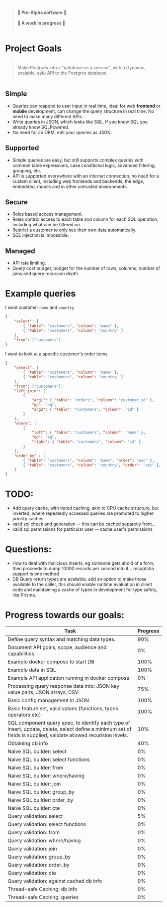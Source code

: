 > <br>
> <b> 🚨 Pre-Alpha software 🚨 
> <br>
> <br> 🚧 A work in progress 🚧</b>
> <br>
> <br>

# Project Goals
> <br> 
> Make Postgres into a "database as a service", with a Dynamic, scalable, safe API to the Postgres database.</b>
> <br>
> <br>

## Simple
- Queries can respond to user input in real time, ideal for web **frontend** or **mobile** development, can change the query structure in real time. No need to make many different APIs.
- Write queries in JSON, which looks like SQL. If you know SQL you already know SQLPowered.
- No need for an ORM, edit your queries as JSON.

## Supported
- Simple queries are easy, but still supports complex queries with common table expressions, case conditional logic, advanced filtering, grouping, etc.
- API is supported everywhere with an internet connection, no need for a custom client, including web frontends and backends, the edge, embedded, mobile and in other untrusted environments.

## Secure
- Roles based access management.
- Roles control access to each table and column for each SQL operation, including what can be filtered on.
- Restrict a customer to only see their own data automatically. 
- SQL injection is impossible.

## Managed
- API rate limiting.
- Query cost budget, budget for the number of rows, columns, number of joins and query recursion depth.


# Example queries

I want customer `name` and `country`
```json
{
    "select": [
        { "table": "customers", "column": "name" }, 
        { "table": "customers", "column": "country" }
    ],
    "from": ["customers"]
}
```



I want to look at a specific customer's order items
```json
{
    "select": [
        { "table": "customers", "column": "name" }, 
        { "table": "customers", "column": "country" }
    ],
    "from": ["customers"],
    "left_join": [
        {
            "arg1": { "table": "orders", "column": "customer_id" }, 
            "op": "eq", 
            "arg2": { "table": "customers", "column": "id" }
        }
    ],
    "where": [
        {
            "left": { "table": "customers", "column": "name" }, 
            "op": "eq", 
            "right": { "table": "customers", "column": "id" }
        }
    ],
    "order_by" : [
        { "table": "customers", "column": "name", "order": "asc" }, 
        { "table": "customers", "column": "country", "order": "asc" }, 
    ]
}
```



TODO:
========
- Add query cache, with tiered caching, akin to CPU cache structure, but inverted,
where repeatedly accessed queries are promoted to higher priority caches
- valid sql check and generation -- this can be cached separetly from...
- valid sql permissions for particular user -- cache user's permissions


Questions:
=============
- How to deal with malicious inserts, eg someone gets ahold of a form,
then proceeds to dump 10000 records per second into it... recaptcha support is one method
- DB Query return types are available, add an option to make those available to the caller, this should enable runtime evaluation in client code and maintaining a cache of types in development for type safety, like Prisma.



Progress towards our goals:
============

| Task                                              | Progress |
|---------------------------------------------------|----------|
| Define query syntax and matching data types. | 90% |
| Document API goals, scope, audience and capabilities. | 0% |
| Example docker compose to start DB | 100% |
| Example data in SQL | 100% |
| Example API application running in docker compose | 0% |
| Processing query response data into: JSON key value pairs, JSON arrays, CSV  | 75% |
| Basic config management in JSON | 100% |
| Basic feature set, valid values (functions, types operators etc) | 100% |
| SQL component query spec, to identify each type of insert, update, delete, select define a minimum set of fields is supplied, validate allowed recurision levels. | 10% |
| Obtaining db info | 40% |
| Naive SQL builder: select | 0% |
| Naive SQL builder: select functions | 0% |
| Naive SQL builder: from | 0% |
| Naive SQL builder: where/having | 0% |
| Naive SQL builder: join | 0% |
| Naive SQL builder: group_by | 0% |
| Naive SQL builder: order_by | 0% |
| Naive SQL builder: cte | 0% |
| Query validation: select | 5% |
| Query validation: select functions | 0% |
| Query validation: from | 0% |
| Query validation: where/having | 0% |
| Query validation: join | 0% |
| Query validation: group_by | 0% |
| Query validation: order_by | 0% |
| Query validation: cte | 0% |
| Query validation: against cached db info | 0% |
| Thread-safe Caching: db info | 0% |
| Thread-safe Caching: queries | 0% |

